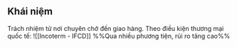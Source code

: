 ## Khái niệm
Trách nhiệm từ nơi chuyên chở đến giao hàng.
Theo điều kiện thương mại quốc tế: ![[Incoterm - IFCD]]
%%Qua nhiều phương tiện, rủi ro tăng cao%%

